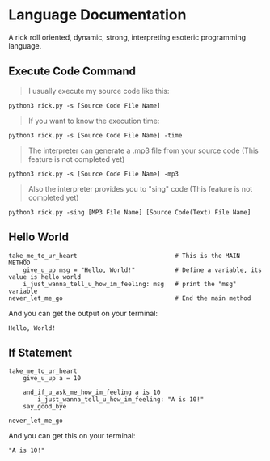 # Language Documentation
A rick roll oriented, dynamic, strong, interpreting esoteric programming language.

## Execute Code Command
> I usually execute my source code like this:
```
python3 rick.py -s [Source Code File Name]
```
> If you want to know the execution time:
```
python3 rick.py -s [Source Code File Name] -time
```
> The interpreter can generate a .mp3 file from your source code (This feature is not completed yet)
```
python3 rick.py -s [Source Code File Name] -mp3
```
> Also the interpreter provides you to "sing" code (This feature is not completed yet)
```
python3 rick.py -sing [MP3 File Name] [Source Code(Text) File Name]
```


## Hello World
```
take_me_to_ur_heart                           # This is the MAIN METHOD
    give_u_up msg = "Hello, World!"           # Define a variable, its value is hello world
    i_just_wanna_tell_u_how_im_feeling: msg   # print the "msg" variable
never_let_me_go                               # End the main method
```
And you can get the output on your terminal:
```
Hello, World!
```

## If Statement
```
take_me_to_ur_heart
    give_u_up a = 10

    and_if_u_ask_me_how_im_feeling a is 10
        i_just_wanna_tell_u_how_im_feeling: "A is 10!"
    say_good_bye

never_let_me_go
```
And you can get this on your terminal:
```
"A is 10!"
```
